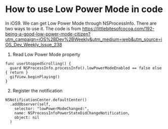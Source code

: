 # How to use Low Power Mode in code

In iOS9. We can get Low Power Mode through NSProcessInfo. There are two ways to use it. The code is from
https://littlebitesofcocoa.com/192-being-a-good-low-power-mode-citizen?utm_campaign=iOS%2BDev%2BWeekly&utm_medium=web&utm_source=iOS_Dev_Weekly_Issue_238

1. Read Low Power Mode property
```
func userStoppedScrolling() {
  guard NSProcessInfo.processInfo().lowPowerModeEnabled == false else { return }
  gifView.beginPlaying()
}
```

2. Register the notification
```
NSNotificationCenter.defaultCenter()
  .addObserver(self,
    selector: "lowPowerModeChanged:",
    name: NSProcessInfoPowerStateDidChangeNotification,
    object: nil
  )
```
